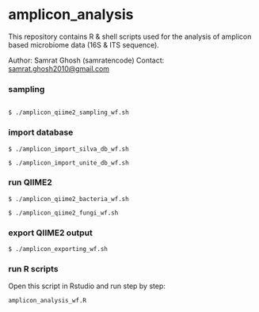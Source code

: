 # amplicon_analysis
This repository contains R & shell scripts used for the analysis of amplicon based microbiome data (16S & ITS sequence).


Author: Samrat Ghosh (samratencode) Contact: samrat.ghosh2010@gmail.com


### sampling
```

$ ./amplicon_qiime2_sampling_wf.sh

```
### import database
```
$ ./amplicon_import_silva_db_wf.sh

$ ./amplicon_import_unite_db_wf.sh

```
### run QIIME2
```
$ ./amplicon_qiime2_bacteria_wf.sh

$ ./amplicon_qiime2_fungi_wf.sh

```

### export QIIME2 output
```
$ ./amplicon_exporting_wf.sh

```
### run R scripts
Open this script in Rstudio and run step by step:
```
amplicon_analysis_wf.R

```


